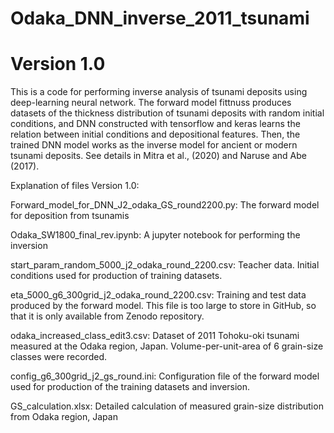# Odaka_DNN_inverse_2011_tsunami
# Version 1.0
This is a code for performing inverse analysis of tsunami deposits using deep-learning neural network. The forward model fittnuss produces datasets of the thickness distribution of tsunami deposits with random initial conditions, and DNN constructed with tensorflow and keras learns the relation between initial conditions and depositional features. Then, the trained DNN model works as the inverse model for ancient or modern tsunami deposits. See details in Mitra et al., (2020) and Naruse and Abe (2017).  

Explanation of files Version 1.0:

Forward_model_for_DNN_J2_odaka_GS_round2200.py: The forward model for deposition from tsunamis

Odaka_SW1800_final_rev.ipynb: A jupyter notebook for performing the inversion

start_param_random_5000_j2_odaka_round_2200.csv: Teacher data. Initial conditions used for production of training datasets.

eta_5000_g6_300grid_j2_odaka_round_2200.csv: Training and test data produced by the forward model. This file is too large to store in GitHub, so that it is only available from Zenodo repository.

odaka_increased_class_edit3.csv: Dataset of 2011 Tohoku-oki tsunami measured at the Odaka region, Japan. Volume-per-unit-area of 6 grain-size classes were recorded.

config_g6_300grid_j2_gs_round.ini: Configuration file of the forward model used for production of the training datasets and inversion.

GS_calculation.xlsx: Detailed calculation of measured grain-size distribution from Odaka region, Japan
